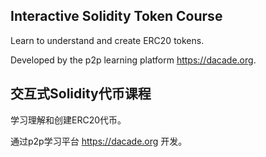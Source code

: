 ## Interactive Solidity Token Course

Learn to understand and create ERC20 tokens.

Developed by the p2p learning platform https://dacade.org.

## 交互式Solidity代币课程

学习理解和创建ERC20代币。

通过p2p学习平台 https://dacade.org 开发。